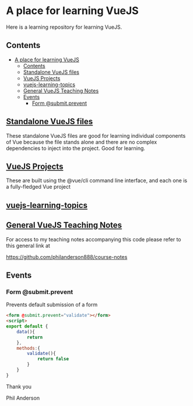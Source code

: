 # A place for learning VueJS

Here is a learning repository for learning VueJS.

## Contents

- [A place for learning VueJS](#a-place-for-learning-vuejs)
  - [Contents](#contents)
  - [Standalone VueJS files](#standalone-vuejs-files)
  - [VueJS Projects](#vuejs-projects)
  - [vuejs-learning-topics](#vuejs-learning-topics)
  - [General VueJS Teaching Notes](#general-vuejs-teaching-notes)
  - [Events](#events)
    - [Form @submit.prevent](#form-submitprevent)

## [Standalone VueJS files](SingleHtmlFiles)

These standalone VueJS files are good for learning individual components of Vue because the file stands alone and there are no complex dependencies to inject into the project.  Good for learning.

## [VueJS Projects](StandaloneProjects)

These are built using the @vue/cli command line interface, and each one is a fully-fledged Vue project

## [vuejs-learning-topics](vuejs-learning-topics)

## [General VueJS Teaching Notes](https://github.com/philanderson888/course-notes)

For access to my teaching notes accompanying this code please refer to this general link at

https://github.com/philanderson888/course-notes


## Events

### Form @submit.prevent

Prevents default submission of a form

```html
<form @submit.prevent="validate"></form>
<script>
export default {
    data(){
        return
    },
    methods:{
        validate(){
            return false
        }
    }
}
```


Thank you 

Phil Anderson
